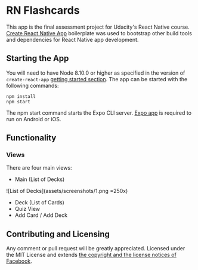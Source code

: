 # RN Flashcards 

This app is the final assessment project for Udacity's React Native course. 
[Create React Native App](https://github.com/react-community/create-react-native-app) boilerplate was used to bootstrap other build tools and dependencies for React Native app development.

## Starting the App

You will need to have Node 8.10.0 or higher as specified in the version of `create-react-app` [getting started section](https://github.com/react-community/create-react-native-app#getting-started). The app can be started with the following commands:

```
npm install
npm start
```
The npm start command starts the Expo CLI server. [Expo app](https://expo.io/) is required to run on Android or iOS.  

## Functionality

### Views

There are four main views:

- Main (List of Decks)

![List of Decks](assets/screenshots/1.png =250x)

- Deck (List of Cards) 
- Quiz View
- Add Card / Add Deck

## Contributing and Licensing

Any comment or pull request will be greatly appreciated. Licensed under the MIT License and extends [the copyright and the license notices of Facebook](https://github.com/facebook/create-react-app/blob/master/LICENSE).